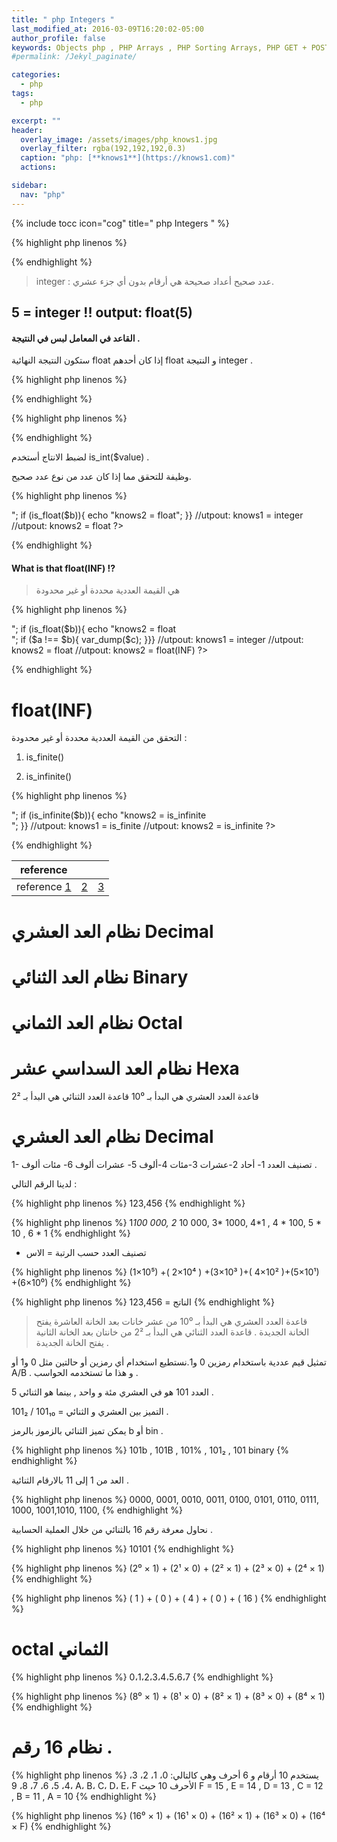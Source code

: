 ```yaml
---
title: " php Integers "
last_modified_at: 2016-03-09T16:20:02-05:00
author_profile: false
keywords: Objects php , PHP Arrays , PHP Sorting Arrays, PHP GET + POST + REQUEST,php Null Types + Void , php Iterables,php Types,Integers,
#permalink: /Jekyl_paginate/

categories:
  - php
tags:
  - php

excerpt: ""
header:
  overlay_image: /assets/images/php_knows1.jpg
  overlay_filter: rgba(192,192,192,0.3)
  caption: "php: [**knows1**](https://knows1.com)"
  actions:

sidebar:
  nav: "php"
---
```

{% include tocc icon="cog" title=" php Integers " %}



{% highlight php linenos %}
<?php
$a = 1990;
var_dump($a);
  Output : int(1)
?>
{% endhighlight %}


> integer : عدد صحيح
أعداد صحيحة هي أرقام بدون أي جزء عشري.

## 5 = integer !! output: float(5)
#### القاعد في المعامل لبس في النتيجة .

ستكون النتيجة النهائية float إذا كان أحدهم float و النتيجة integer .

{% highlight php linenos %}
 <?php

  $a = 2.5 * 2;
  if($a == 5)

  var_dump($a);
  //output: float(5)

?>  
{% endhighlight %}

{% highlight php linenos %}
 <?php

  $a = 2.5 * 2;
  $b= 1;
  $c = $a +$b;
  if($a == 5)

  var_dump($c);

 //utpout: float(6)
?>  
{% endhighlight %}

لضبط الانتاج أستخدم is_int($value) .

وظيفة للتحقق مما إذا كان عدد من نوع عدد صحيح.

{% highlight php linenos %}
<?php
$a = 123;
$b = 12.3;

if (is_int($a))
{
    echo "knows1 = integer <br>";
  if (is_float($b)){
     echo "knows2 = float";
}}

//utpout: knows1 = integer
//utpout: knows2 = float

?>  
{% endhighlight %}


#### What is that float(INF) !?
> هي  القيمة العددية محددة أو غير محدودة

{% highlight php linenos %}
<?php
$a = 123;
$b = 12.3;
$c = 1.8e308;  
if (is_int($a))
{
    echo "knows1 = integer <br>";
  if (is_float($b)){
     echo "knows2 = float<br> ";
     if ($a !== $b){
       var_dump($c);
}}}

//utpout: knows1 = integer
//utpout: knows2 = float
//utpout: knows2 = float(INF)
?>  
{% endhighlight %}

# float(INF)


التحقق من القيمة العددية محددة أو غير محدودة :

1. is_finite()

2. is_infinite()

{% highlight php linenos %}
<?php
$a = 123;
#$b = 12.3;
$b = 1.8e308;  
if (is_finite($a)) {
    echo "knows1 = is_finite <br>";
  if (is_infinite($b)){
     echo "knows2 = is_infinite<br> ";

}}

//utpout: knows1 = is_finite
//utpout: knows2 = is_infinite

?>  
{% endhighlight %}

|reference | | |
| ---- | ---- | ---- |
| reference [1](https://www.php.net/manual/en/book.gmp.php) | [2](https://www.php.net/manual/en/language.types.float.php) | [3](https://www.php.net/manual/en/book.bc.php) |

# نظام العد العشري Decimal
# نظام العد الثنائي Binary
# نظام العد الثماني Octal  
# نظام العد السداسي عشر Hexa

قاعدة العدد العشري هي البدأ بـ 10⁰
قاعدة العدد الثنائي هي البدأ بـ 2²



# نظام العد العشري Decimal

1- تصنيف العدد 1- أحاد 2-عشرات 3-مئات  4-ألوف 5- عشرات ألوف 6- مئات ألوف .

لدينا الرقم التالي :

{% highlight php linenos %}
123,456
{% endhighlight %}

{% highlight php linenos %}
1*100 000, 2* 10 000, 3* 1000, 4*1 , 4 * 100, 5 * 10 , 6 * 1
{% endhighlight %}

- تصنيف العدد حسب الرتبة = الاس

{% highlight php linenos %}
(1×10⁵) +( 2×10⁴ ) +(3×10³ )+( 4×10² )+(5×10¹) +(6×10⁰)
{% endhighlight %}

{% highlight php linenos %}
الناتج = 123,456
{% endhighlight %}


>قاعدة العدد العشري هي البدأ بـ 10⁰ من عشر خانات بعد الخانة العاشرة يفتح الخانة الجديدة .
>قاعدة العدد الثنائي هي البدأ بـ 2² من خانتان بعد الخانة الثانية يفتح الخانة الجديدة .

تمثيل قيم عددية باستخدام رمزين 0 و1.نستطيع استخدام أي رمزين أو حالتين مثل 0 و1 أو A/B . و هذا ما تستخدمه الحواسب .

العدد 101 هو في العشري مئة و واحد , بينما هو الثنائي 5 .

التميز بين العشري و الثنائي = 101₁₀ / 101₂ .

يمكن تميز الثنائي بالزموز بالرمز b أو bin .

{% highlight php linenos %}
101b , 101B , 101% , 101₂ , 101 binary
{% endhighlight %}

العد من 1 إلى 11 بالارقام الثنائية .

{% highlight php linenos %}
0000, 0001, 0010, 0011, 0100, 0101, 0110, 0111, 1000, 1001,1010, 1100,
{% endhighlight %}

نحاول معرفة رقم 16 بالثنائي من خلال العملية الحسابية .

{% highlight php linenos %}
10101
{% endhighlight %}

{% highlight php linenos %}
(2⁰ × 1) + (2¹ × 0) + (2² × 1) + (2³ × 0) + (2⁴ × 1)
{% endhighlight %}

{% highlight php linenos %}
 ( 1 ) + ( 0 ) + ( 4 ) + ( 0 ) + ( 16 )
{% endhighlight %}
 # octal الثماني

 {% highlight php linenos %}
 0،1،2،3،4،5،6،7
{% endhighlight %}

{% highlight php linenos %}
 (8⁰ × 1) + (8¹ × 0) + (8² × 1) + (8³ × 0) + (8⁴ × 1)
{% endhighlight %}
 # نظام 16 رقم .

{% highlight php linenos %}
 يستخدم 10 أرقام و 6 أحرف وهي كالتالي:  0، 1، 2، 3، 4، 5، 6، 7، 8، 9، A، B، C، D، E، F الأحرف 10 حيث  F = 15 ,  E = 14 , D = 13 , C = 12 , B = 11 , A = 10
 {% endhighlight %}

{% highlight php linenos %}
 (16⁰ × 1) + (16¹ × 0) + (16² × 1) + (16³ × 0) + (16⁴ × F)
{% endhighlight %}
